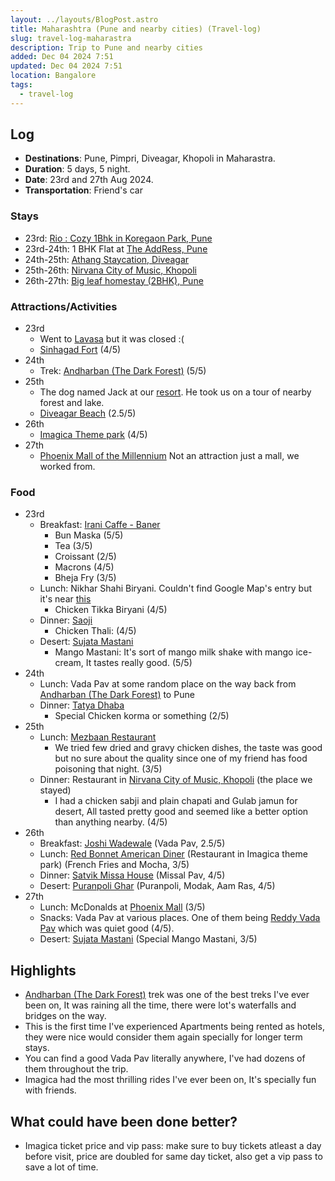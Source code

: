 ```yaml
---
layout: ../layouts/BlogPost.astro
title: Maharashtra (Pune and nearby cities) (Travel-log)
slug: travel-log-maharastra
description: Trip to Pune and nearby cities
added: Dec 04 2024 7:51
updated: Dec 04 2024 7:51
location: Bangalore
tags:
  - travel-log
---
```

## Log

- **Destinations**: Pune, Pimpri, Diveagar, Khopoli in Maharastra.
- **Duration**: 5 days, 5 night.
- **Date**: 23rd and 27th Aug 2024.
- **Transportation**: Friend's car

### Stays
- 23rd: [Rio : Cozy 1Bhk in Koregaon Park, Pune](https://www.booking.com/hotel/in/rio-cozy-1bhk-in-koregaon-park-wifi-ac-king-bed.en-gb.html) 
- 23rd-24th: 1 BHK Flat at [The AddRess, Pune](https://maps.app.goo.gl/t8xZQYQWs2ZEVnso7) 
- 24th-25th: [Athang Staycation, Diveagar](https://maps.app.goo.gl/21tCDG9U2aKzCRtR6)
- 25th-26th: [Nirvana City of Music, Khopoli](https://maps.app.goo.gl/yfk9BZ7pnUXWiiGZ8)
- 26th-27th: [Big leaf homestay (2BHK), Pune](https://maps.app.goo.gl/oKxW4JbzQCvbQ1gg9?g_st=com.google.maps.preview.copy) 

### Attractions/Activities
- 23rd
	- Went to [Lavasa](https://maps.app.goo.gl/inXfY6zrQyd7P9JB8) but it was closed :(
	- [Sinhagad Fort](https://maps.app.goo.gl/JXnZSariX44DMqBU6) (4/5)
- 24th
	- Trek: [Andharban (The Dark Forest)](https://maps.app.goo.gl/gn6ayXpvS4CpFsJu7) (5/5)
- 25th
	- The dog named Jack at our [resort](https://maps.app.goo.gl/6nzuBDafFf9qfaY66?g_st=com.google.maps.preview.copy). He took us on a tour of nearby forest and lake. 
	- [Diveagar Beach](https://maps.app.goo.gl/mR5mS6gR4Yezv4i37) (2.5/5)
- 26th
	- [Imagica Theme park](https://maps.app.goo.gl/Pqnu7M8DWh3XSxS96) (4/5)
- 27th
	- [Phoenix Mall of the Millennium](https://maps.app.goo.gl/sZaJaEwP5NH6SMc7A) Not an attraction just a mall, we worked from.

### Food
- 23rd
	- Breakfast: [Irani Caffe - Baner](https://maps.app.goo.gl/EnANZXusj2kuKRJd7)
		- Bun Maska (5/5)
		- Tea (3/5)
		- Croissant (2/5)
		- Macrons (4/5)
		- Bheja Fry (3/5)
	- Lunch: Nikhar Shahi Biryani. Couldn't find Google Map's entry but it's near [this](https://maps.app.goo.gl/hRHydT6o4z1i99f36)
		- Chicken Tikka Biryani (4/5)
	- Dinner: [Saoji](https://maps.app.goo.gl/y7snPRRtu2VCYB6GA)
		- Chicken Thali:  (4/5)
	- Desert: [Sujata Mastani](https://maps.app.goo.gl/fwBxAEQUHrdG3QPM6)
		- Mango Mastani: It's sort of mango milk shake with mango ice-cream, It tastes really good. (5/5)
- 24th
	- Lunch: Vada Pav at some random place on the way back from [Andharban (The Dark Forest)](https://maps.app.goo.gl/gn6ayXpvS4CpFsJu7) to Pune
	- Dinner: [Tatya Dhaba](https://maps.app.goo.gl/HQwKoBwzkPPKGPCcA) 
		- Special Chicken korma or something (2/5)
- 25th
	- Lunch: [Mezbaan Restaurant](https://maps.app.goo.gl/uNfWAYEXmqd2525C6?g_st=com.google.maps.preview.copy) 
		- We tried few dried and gravy chicken dishes, the taste was good but no sure about the quality since one of my friend has food poisoning that night. (3/5) 
	- Dinner: Restaurant in [Nirvana City of Music, Khopoli](https://maps.app.goo.gl/yfk9BZ7pnUXWiiGZ8) (the place we stayed)
		- I had a chicken sabji and plain chapati and Gulab jamun for desert, All tasted pretty good and seemed like a better option than anything nearby. (4/5)
- 26th
	- Breakfast: [Joshi Wadewale](https://maps.app.goo.gl/CMbegS575QCjyQP38) (Vada Pav, 2.5/5)
	- Lunch: [Red Bonnet American Diner](https://maps.app.goo.gl/rEWZJwu65LnMunno9) (Restaurant in Imagica theme park) (French Fries and Mocha, 3/5)
	- Dinner: [Satvik Missa House](https://maps.app.goo.gl/xHA1nwtNVPuEbHm56) (Missal Pav, 4/5)
	- Desert: [Puranpoli Ghar](https://maps.app.goo.gl/MwULuxU8Q8ARjZcL8?g_st=com.google.maps.preview.copy) (Puranpoli, Modak, Aam Ras, 4/5)
- 27th
	- Lunch: McDonalds at [Phoenix Mall](https://maps.app.goo.gl/6iqU3c71ywG4Z77P8) (3/5)
	- Snacks: Vada Pav at various places. One of them being [Reddy Vada Pav](https://maps.app.goo.gl/KwZVFfLC4era9wR28) which was quiet good (4/5).
	- Desert: [Sujata Mastani]([https://maps.app.goo.gl/exfCvCRcUQKs2wdr9?g_st=com.google.maps.preview.copy](https://maps.app.goo.gl/exfCvCRcUQKs2wdr9?g_st=com.google.maps.preview.copy)) (Special Mango Mastani, 3/5)


## Highlights
- [Andharban (The Dark Forest)](https://maps.app.goo.gl/gn6ayXpvS4CpFsJu7) trek was one of the best treks I've ever been on, It was raining all the time, there were lot's waterfalls and bridges on the way. 
- This is the first time I've experienced Apartments being rented as hotels, they were nice would consider them again specially for longer term stays.
- You can find a good Vada Pav literally anywhere, I've had dozens of them throughout the trip.
- Imagica had the most thrilling rides I've ever been on, It's specially fun with friends.


## What could have been done better?

- Imagica ticket price and vip pass: make sure to buy tickets atleast a day before visit, price are doubled for same day ticket, also get a vip pass to save a lot of time.

